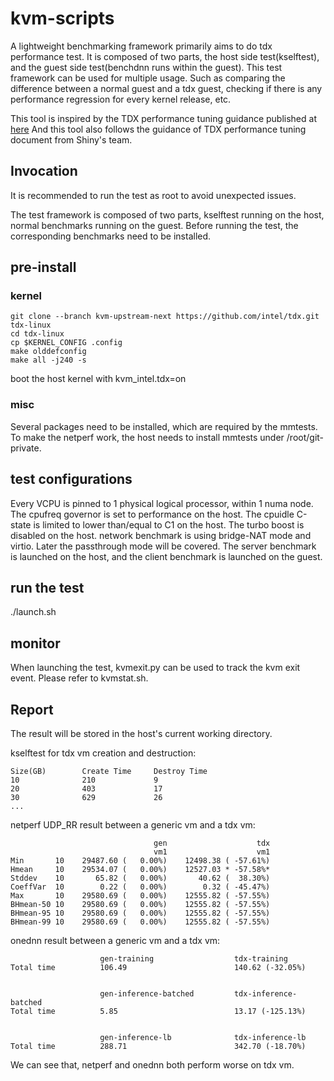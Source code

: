 # kvm-scripts

A lightweight benchmarking framework primarily aims to do tdx
performance test. It is composed of two parts, the host side
test(kselftest), and the guest side test(benchdnn runs within
the guest). This test framework can be used for multiple usage.
Such as comparing the difference between a normal guest and a tdx
guest, checking if there is any performance regression for every
kernel release, etc.

This tool is inspired by the TDX performance tuning guidance published
at [here](https://www.intel.com/content/www/us/en/developer/articles/technical/trust-domain-extensions-on-4th-gen-xeon-processors.html)
And this tool also follows the guidance of TDX performance tuning
document from Shiny's team.

## Invocation

It is recommended to run the test as root to avoid unexpected issues.

The test framework is composed of two parts, kselftest running
on the host, normal benchmarks running on the guest. Before running
the test, the corresponding benchmarks need to be installed.

## pre-install

### kernel
```
git clone --branch kvm-upstream-next https://github.com/intel/tdx.git tdx-linux
cd tdx-linux
cp $KERNEL_CONFIG .config
make olddefconfig
make all -j240 -s
```

boot the host kernel with kvm_intel.tdx=on

### misc

Several packages need to be installed, which are required by the mmtests.
To make the netperf work, the host needs to install mmtests under /root/git-private.

## test configurations

Every VCPU is pinned to 1 physical logical processor, within 1 numa node.
The cpufreq governor is set to performance on the host.
The cpuidle C-state is limited to lower than/equal to C1 on the host.
The turbo boost is disabled on the host.
network benchmark is using bridge-NAT mode and virtio. Later the passthrough
mode will be covered. The server benchmark is launched on the host, and the
client benchmark is launched on the guest.

## run the test

./launch.sh

## monitor

When launching the test, kvmexit.py can be used to track the kvm exit
event. Please refer to kvmstat.sh.

## Report

The result will be stored in the host's current working directory.

kselftest for tdx vm creation and destruction:

```
Size(GB)        Create Time     Destroy Time
10              210             9
20              403             17
30              629             26
...
```


netperf UDP_RR result between a generic vm and a tdx vm:

```
                                gen                    tdx
                                vm1                    vm1
Min       10    29487.60 (   0.00%)    12498.38 ( -57.61%)
Hmean     10    29534.07 (   0.00%)    12527.03 * -57.58%*
Stddev    10       65.82 (   0.00%)       40.62 (  38.30%)
CoeffVar  10        0.22 (   0.00%)        0.32 ( -45.47%)
Max       10    29580.69 (   0.00%)    12555.82 ( -57.55%)
BHmean-50 10    29580.69 (   0.00%)    12555.82 ( -57.55%)
BHmean-95 10    29580.69 (   0.00%)    12555.82 ( -57.55%)
BHmean-99 10    29580.69 (   0.00%)    12555.82 ( -57.55%)
```

onednn result between a generic vm and a tdx vm:
```
                    gen-training                  tdx-training
Total time          106.49                        140.62 (-32.05%)


                    gen-inference-batched         tdx-inference-batched
Total time          5.85                          13.17 (-125.13%)


                    gen-inference-lb              tdx-inference-lb
Total time          288.71                        342.70 (-18.70%)

```

We can see that, netperf and onednn both perform worse on tdx vm.
